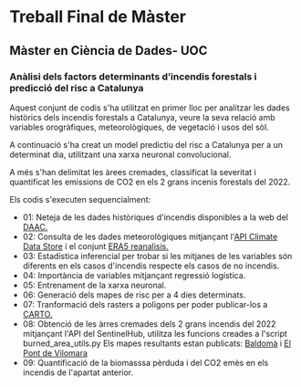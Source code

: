 # Treball Final de Màster
## Màster en Ciència de Dades- UOC
### Anàlisi dels factors determinants d’incendis forestals i predicció del risc a Catalunya

Aquest conjunt de codis s'ha utilitzat en primer lloc per analitzar les dades històrics dels incendis forestals a Catalunya, veure la seva relació amb variables orogràfiques, meteorològiques, de vegetació i usos del sòl.

A continuació s'ha creat un model predictiu del risc a Catalunya per a un determinat dia, utilitzant una xarxa neuronal convolucional.

A més s'han delimitat les àrees cremades, classificat la severitat i quantificat les emissions de CO2 en els 2 grans incenis forestals del 2022.

Els codis s'executen sequencialment:
  * 01: Neteja de les dades històriques d'incendis disponibles a la web del [DAAC.](https://agricultura.gencat.cat/ca/serveis/cartografia-sig/bases-cartografiques/boscos/incendis-forestals/incendis-forestals-format-shp/)
  * 02: Consulta de les dades meteorològiques mitjançant l'[API Climate Data Store](https://cds.climate.copernicus.eu/#!/home) i el conjunt [ERA5 reanalisis.](https://cds.climate.copernicus.eu/cdsapp#!/dataset/reanalysis-era5-pressure-levels?tab=overview)
  * 03: Estadística inferencial per trobar si les mitjanes de les variables són diferents en els casos d'incendis respecte els casos de no incendis.
  * 04: Importància de variables mitjançant regressió logística.
  * 05: Entrenament de la xarxa neuronal.
  * 06: Generació dels mapes de risc per a 4 dies determinats.
  * 07: Tranformació dels rasters a poligons per poder publicar-los a [CARTO.](https://xpascuet.carto.com/builder/fea2609f-09e0-4afe-a0c6-daf4e3f6c828/embed)
  * 08: Obtenció de les àrres cremades dels 2 grans incendis del 2022 mitjançant l'API del SentinelHub, utilitza les funcions creades a l'script burned_area_utils.py Els mapes resultants estan publicats: [Baldomà](https://xpascuet.carto.com/builder/d302e520-9406-4d4c-a07e-0fd0a5693adc/embed) i [El Pont de Vilomara](https://xpascuet.carto.com/builder/d55b83cc-1875-44c1-9359-53b4c5cf7d6b/embed)
  * 09: Quantificació de la biomasssa pèrduda i del CO2 emès en els incendis de l'apartat anterior.
  
  

